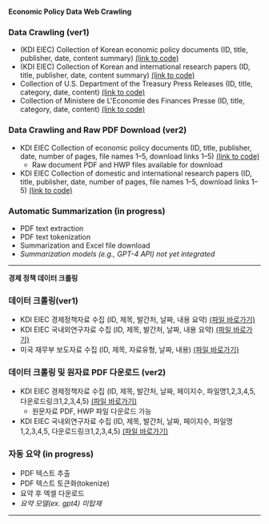 **Economic Policy Data Web Crawling**

### Data Crawling (ver1)
- (KDI EIEC) Collection of Korean economic policy documents (ID, title, publisher, date, content summary) [(link to code)](https://github.com/jo-cho/policy_download/blob/main/get_policy/crawling_metadata.py)
- (KDI EIEC) Collection of Korean and international research papers (ID, title, publisher, date, content summary) [(link to code)](https://github.com/jo-cho/policy_download/blob/main/get_policy/crawling_metadata_research.py)
- Collection of U.S. Department of the Treasury Press Releases (ID, title, category, date, content) [(link to code)](https://github.com/jo-cho/policy_download/blob/main/get_policy/crawling_metadata_us.py)
- Collection of Ministere de L'Economie des Finances Presse (ID, title, category, date, content) [(link to code)](https://github.com/jo-cho/policy_download/blob/main/get_policy/crawling_metadata_us.py)
  
### Data Crawling and Raw PDF Download (ver2)
- KDI EIEC Collection of economic policy documents (ID, title, publisher, date, number of pages, file names 1–5, download links 1–5) [(link to code)](https://github.com/jo-cho/policy_download/blob/main/get_policy/crawling_pdf_metadata.py)
  - Raw document PDF and HWP files available for download
- KDI EIEC Collection of domestic and international research papers (ID, title, publisher, date, number of pages, file names 1–5, download links 1–5) [(link to code)](https://github.com/jo-cho/policy_download/blob/main/get_policy/crawling_pdf_research.py)

### Automatic Summarization (in progress)
- PDF text extraction
- PDF text tokenization
- Summarization and Excel file download
- *Summarization models (e.g., GPT-4 API) not yet integrated*
  
---------------

**경제 정책 데이터 크롤링**

### 데이터 크롤링(ver1)
- KDI EIEC 경제정책자료 수집 (ID, 제목, 발간처, 날짜, 내용 요약) [(파일 바로가기)](https://github.com/jo-cho/policy_download/blob/main/get_policy/crawling_metadata.py)
- KDI EIEC 국내외연구자료 수집 (ID, 제목, 발간처, 날짜, 내용 요약) [(파일 바로가기)](https://github.com/jo-cho/policy_download/blob/main/get_policy/crawling_metadata_research.py)
- 미국 재무부 보도자료 수집 (ID, 제목, 자료유형, 날짜, 내용) [(파일 바로가기)](https://github.com/jo-cho/policy_download/blob/main/get_policy/crawling_metadata_us.py)

### 데이터 크롤링 및 원자료 PDF 다운로드 (ver2)
- KDI EIEC 경제정책자료 수집 (ID, 제목, 발간처, 날짜, 페이지수, 파일명1,2,3,4,5, 다운로드링크1,2,3,4,5) [(파일 바로가기)](https://github.com/jo-cho/policy_download/blob/main/get_policy/crawling_pdf_metadata.py)
  - 원문자료 PDF, HWP 파일 다운로드 가능
- KDI EIEC 국내외연구자료 수집 (ID, 제목, 발간처, 날짜, 페이지수, 파일명1,2,3,4,5, 다운로드링크1,2,3,4,5) [(파일 바로가기)](https://github.com/jo-cho/policy_download/blob/main/get_policy/crawling_pdf_research.py)


### 자동 요약 (in progress)
- PDF 텍스트 추출
- PDF 텍스트 토큰화(tokenize)
- 요약 후 엑셀 다운로드
- *요약 모델(ex. gpt4) 미탑재*


-------------



